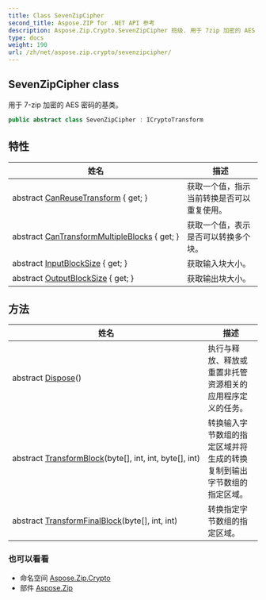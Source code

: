 ```yaml
---
title: Class SevenZipCipher
second_title: Aspose.ZIP for .NET API 参考
description: Aspose.Zip.Crypto.SevenZipCipher 班级. 用于 7zip 加密的 AES 密码的基类
type: docs
weight: 190
url: /zh/net/aspose.zip.crypto/sevenzipcipher/
---
```

## SevenZipCipher class

用于 7-zip 加密的 AES 密码的基类。

```csharp
public abstract class SevenZipCipher : ICryptoTransform
```

## 特性

| 姓名 | 描述 |
| --- | --- |
| abstract [CanReuseTransform](../../aspose.zip.crypto/sevenzipcipher/canreusetransform/) { get; } | 获取一个值，指示当前转换是否可以重复使用。 |
| abstract [CanTransformMultipleBlocks](../../aspose.zip.crypto/sevenzipcipher/cantransformmultipleblocks/) { get; } | 获取一个值，表示是否可以转换多个块。 |
| abstract [InputBlockSize](../../aspose.zip.crypto/sevenzipcipher/inputblocksize/) { get; } | 获取输入块大小。 |
| abstract [OutputBlockSize](../../aspose.zip.crypto/sevenzipcipher/outputblocksize/) { get; } | 获取输出块大小。 |

## 方法

| 姓名 | 描述 |
| --- | --- |
| abstract [Dispose](../../aspose.zip.crypto/sevenzipcipher/dispose/)() | 执行与释放、释放或重置非托管资源相关的应用程序定义的任务。 |
| abstract [TransformBlock](../../aspose.zip.crypto/sevenzipcipher/transformblock/)(byte[], int, int, byte[], int) | 转换输入字节数组的指定区域并将生成的转换复制到输出字节数组的指定区域。 |
| abstract [TransformFinalBlock](../../aspose.zip.crypto/sevenzipcipher/transformfinalblock/)(byte[], int, int) | 转换指定字节数组的指定区域。 |

### 也可以看看

* 命名空间 [Aspose.Zip.Crypto](../../aspose.zip.crypto/)
* 部件 [Aspose.Zip](../../)


